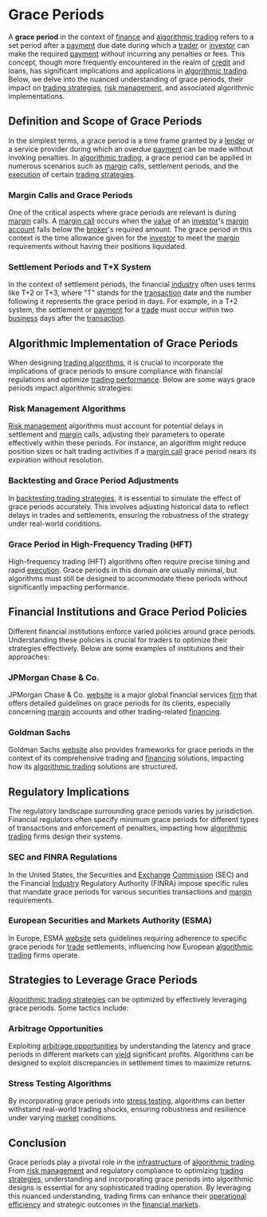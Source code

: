 # Grace Periods

A **grace period** in the context of [finance](../f/finance.md) and [algorithmic trading](../a/accountability.md) refers to a set period after a [payment](../p/payment.md) due date during which a [trader](../t/trader.md) or [investor](../i/investor.md) can make the required [payment](../p/payment.md) without incurring any penalties or fees. This concept, though more frequently encountered in the realm of [credit](../c/credit.md) and loans, has significant implications and applications in [algorithmic trading](../a/accountability.md). Below, we delve into the nuanced understanding of grace periods, their impact on [trading strategies](../t/trading_strategies.md), [risk management](../r/risk_management.md), and associated algorithmic implementations.

## Definition and Scope of Grace Periods

In the simplest terms, a grace period is a time frame granted by a [lender](../l/lender.md) or a service provider during which an overdue [payment](../p/payment.md) can be made without invoking penalties. In [algorithmic trading](../a/accountability.md), a grace period can be applied in numerous scenarios such as [margin](../m/margin.md) calls, settlement periods, and the [execution](../e/execution.md) of certain [trading strategies](../t/trading_strategies.md).

### Margin Calls and Grace Periods

One of the critical aspects where grace periods are relevant is during [margin](../m/margin.md) calls. A [margin call](../m/margin_call.md) occurs when the [value](../v/value.md) of an [investor](../i/investor.md)'s [margin account](../m/margin_account.md) falls below the [broker](../b/broker.md)'s required amount. The grace period in this context is the time allowance given for the [investor](../i/investor.md) to meet the [margin](../m/margin.md) requirements without having their positions liquidated.

### Settlement Periods and T+X System

In the context of settlement periods, the financial [industry](../i/industry.md) often uses terms like T+2 or T+3, where "T" stands for the [transaction](../t/transaction.md) date and the number following it represents the grace period in days. For example, in a T+2 system, the settlement or [payment](../p/payment.md) for a [trade](../t/trade.md) must occur within two [business](../b/business.md) days after the [transaction](../t/transaction.md).

## Algorithmic Implementation of Grace Periods

When designing [trading algorithms](../t/trading_algorithms.md), it is crucial to incorporate the implications of grace periods to ensure compliance with financial regulations and optimize [trading performance](../t/trading_performance.md). Below are some ways grace periods impact algorithmic strategies:

### Risk Management Algorithms

[Risk management](../r/risk_management.md) algorithms must account for potential delays in settlement and [margin](../m/margin.md) calls, adjusting their parameters to operate effectively within these periods. For instance, an algorithm might reduce position sizes or halt trading activities if a [margin call](../m/margin_call.md) grace period nears its expiration without resolution.

### Backtesting and Grace Period Adjustments

In [backtesting trading strategies](../b/backtesting_trading_strategies.md), it is essential to simulate the effect of grace periods accurately. This involves adjusting historical data to reflect delays in trades and settlements, ensuring the robustness of the strategy under real-world conditions.

### Grace Period in High-Frequency Trading (HFT)

High-frequency trading (HFT) algorithms often require precise timing and rapid [execution](../e/execution.md). Grace periods in this domain are usually minimal, but algorithms must still be designed to accommodate these periods without significantly impacting performance.

## Financial Institutions and Grace Period Policies

Different financial institutions enforce varied policies around grace periods. Understanding these policies is crucial for traders to optimize their strategies effectively. Below are some examples of institutions and their approaches:

### JPMorgan Chase & Co.

JPMorgan Chase & Co. [website](https://www.jpmorganchase.com) is a major global financial services [firm](../f/firm.md) that offers detailed guidelines on grace periods for its clients, especially concerning [margin](../m/margin.md) accounts and other trading-related [financing](../f/financing.md).

### Goldman Sachs

Goldman Sachs [website](https://www.goldmansachs.com) also provides frameworks for grace periods in the context of its comprehensive trading and [financing](../f/financing.md) solutions, impacting how its [algorithmic trading](../a/accountability.md) solutions are structured.

## Regulatory Implications

The regulatory landscape surrounding grace periods varies by jurisdiction. Financial regulators often specify minimum grace periods for different types of transactions and enforcement of penalties, impacting how [algorithmic trading](../a/accountability.md) firms design their systems.

### SEC and FINRA Regulations

In the United States, the Securities and [Exchange](../e/exchange.md) [Commission](../c/commission.md) (SEC) and the Financial [Industry](../i/industry.md) Regulatory Authority (FINRA) impose specific rules that mandate grace periods for various securities transactions and [margin](../m/margin.md) requirements.

### European Securities and Markets Authority (ESMA)

In Europe, ESMA [website](https://www.esma.europa.eu) sets guidelines requiring adherence to specific grace periods for [trade](../t/trade.md) settlements, influencing how European [algorithmic trading](../a/accountability.md) firms operate.

## Strategies to Leverage Grace Periods

[Algorithmic trading strategies](../a/algorithmic_trading_strategies.md) can be optimized by effectively leveraging grace periods. Some tactics include:

### Arbitrage Opportunities

Exploiting [arbitrage opportunities](../a/arbitrage_opportunities.md) by understanding the latency and grace periods in different markets can [yield](../y/yield.md) significant profits. Algorithms can be designed to exploit discrepancies in settlement times to maximize returns.

### Stress Testing Algorithms

By incorporating grace periods into [stress testing](../s/stress_testing.md), algorithms can better withstand real-world trading shocks, ensuring robustness and resilience under varying [market](../m/market.md) conditions.

## Conclusion

Grace periods play a pivotal role in the [infrastructure](../i/infrastructure.md) of [algorithmic trading](../a/accountability.md). From [risk management](../r/risk_management.md) and regulatory compliance to optimizing [trading strategies](../t/trading_strategies.md), understanding and incorporating grace periods into algorithmic designs is essential for any sophisticated trading operation. By leveraging this nuanced understanding, trading firms can enhance their [operational efficiency](../o/operational_efficiency_in_trading.md) and strategic outcomes in the [financial markets](../f/financial_market.md).

